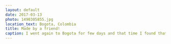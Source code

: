 ```yaml
---
layout: default
date: 2017-03-13
photo: 1490305855.jpg
location_text: Bogota, Colombia
title: Made by a friend!
caption: I went again to Bogota for few days and that time I found that painting made my friend Leon in the Candelaria area. Well done buddy!
---
```

